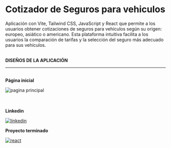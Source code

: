 # Cotizador de Seguros para vehiculos
Aplicación con Vite, Tailwind CSS, JavaScript y React que permite a los usuarios obtener cotizaciones de seguros para vehículos según su origen: europeo, asiático o americano. Esta plataforma intuitiva facilita a los usuarios la comparación de tarifas y la selección del seguro más adecuado para sus vehículos.

<br>
<b> DISEÑOS DE LA APLICACIÓN</b>

<hr>

<br>
<b> Página inicial</b>

![pagina principal](https://github.com/OrlayMolina/cotizador-seguros/assets/111409267/b21eb594-1733-456a-9f0d-30594391b706)


<br>

<br>
<b>Linkedin</b>

<a href="https://www.linkedin.com/in/orlay-andres-molina-gomez-71b470241/" target="_blank">

![linkedin](https://github.com/OrlayMolina/cotizador-seguros/assets/111409267/38e264c8-933a-4dc0-b644-bb7e268f5f4a)


</a>


<b>Proyecto terminado</b>

<a href="https://orlay-andres-molina-proyecto12.netlify.app/" target="_blank">

![react](https://github.com/OrlayMolina/cotizador-seguros/assets/111409267/1de26f12-ae3c-404d-bb40-b6902e93aa34)


</a>
